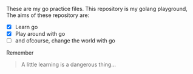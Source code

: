 These are my go practice files.
This repository is my golang playground, The aims of these repository are:
-[X] Learn go
-[X] Play around with go
-[ ] and ofcourse, change the world with go

Remember
> A little learning is a dangerous thing...

